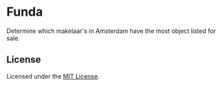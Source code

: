 # Funda

Determine which makelaar's in Amsterdam have the most object listed for sale.


## License

Licensed under the [MIT License](LICENSE).
